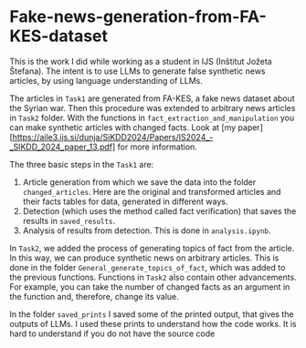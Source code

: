 # Fake-news-generation-from-FA-KES-dataset
This is the work I did while working as a student in IJS (Inštitut Jožeta Štefana). The intent is to use LLMs to generate false synthetic news articles, by using language understanding of LLMs.



The articles in `Task1` are generated from FA-KES, a fake news dataset about the Syrian war. Then this procedure was extended to arbitrary news articles in `Task2` folder. With the functions in `fact_extraction_and_manipulation` you can make synthetic articles with changed facts. Look at [my paper][https://aile3.ijs.si/dunja/SiKDD2024/Papers/IS2024_-_SIKDD_2024_paper_13.pdf] for more information.

The three basic steps in the `Task1` are:

1) Article generation from which we save the data into the folder `changed_articles`. Here are the original and transformed articles and their facts tables for data, generated in different ways.
2) Detection (which uses the method called fact verification) that saves the results in `saved_results`.
3) Analysis of results from detection. This is done in `analysis.ipynb`.

In `Task2`, we added the process of generating topics of fact from the article. In this way, we can produce synthetic news on arbitrary articles. This is done in the folder `General_generate_topics_of_fact`, which was added to the previous functions. Functions in `Task2` also contain other advancements. For example, you can take the number of changed facts as an argument in the function and, therefore, change its value.   


In the folder `saved_prints` I saved some of the printed output, that gives the outputs of LLMs. I used these prints to understand how the code works. It is hard to understand if you do not have the source code
